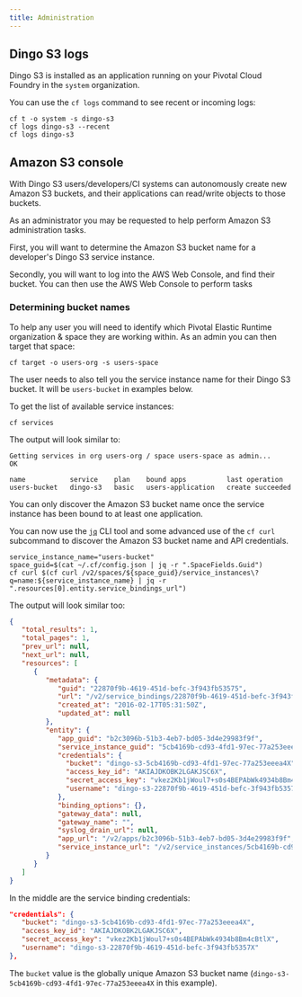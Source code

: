 ```yaml
---
title: Administration
---
```


## <a id="dingo-s3-logs"></a>Dingo S3 logs

Dingo S3 is installed as an application running on your Pivotal Cloud Foundry in the `system` organization.

You can use the `cf logs` command to see recent or incoming logs:

```
cf t -o system -s dingo-s3
cf logs dingo-s3 --recent
cf logs dingo-s3
```

## <a id="amazon-s3-console"></a>Amazon S3 console

With Dingo S3 users/developers/CI systems can autonomously create new Amazon S3 buckets, and their applications can read/write objects to those buckets.

As an administrator you may be requested to help perform Amazon S3 administration tasks.

First, you will want to determine the Amazon S3 bucket name for a developer's Dingo S3 service instance.

Secondly, you will want to log into the AWS Web Console, and find their bucket. You can then use the AWS Web Console to perform tasks

### <a id="determine-bucket-names"></a>Determining bucket names

To help any user you will need to identify which Pivotal Elastic Runtime organization & space they are working within. As an admin you can then target that space:

```
cf target -o users-org -s users-space
```

The user needs to also tell you the service instance name for their Dingo S3 bucket. It will be `users-bucket` in examples below.

To get the list of available service instances:

```
cf services
```

The output will look similar to:

```
Getting services in org users-org / space users-space as admin...
OK

name           service    plan    bound apps          last operation
users-bucket   dingo-s3   basic   users-application   create succeeded
```

You can only discover the Amazon S3 bucket name once the service instance has been bound to at least one application.

You can now use the [`jq`](https://stedolan.github.io/jq/) CLI tool and some advanced use of the `cf curl` subcommand to discover the Amazon S3 bucket name and API credentials.

```
service_instance_name="users-bucket"
space_guid=$(cat ~/.cf/config.json | jq -r ".SpaceFields.Guid")
cf curl $(cf curl /v2/spaces/${space_guid}/service_instances\?q=name:${service_instance_name} | jq -r ".resources[0].entity.service_bindings_url")
```

The output will look similar too:

```json
{
   "total_results": 1,
   "total_pages": 1,
   "prev_url": null,
   "next_url": null,
   "resources": [
      {
         "metadata": {
            "guid": "22870f9b-4619-451d-befc-3f943fb53575",
            "url": "/v2/service_bindings/22870f9b-4619-451d-befc-3f943fb53575",
            "created_at": "2016-02-17T05:31:50Z",
            "updated_at": null
         },
         "entity": {
            "app_guid": "b2c3096b-51b3-4eb7-bd05-3d4e29983f9f",
            "service_instance_guid": "5cb4169b-cd93-4fd1-97ec-77a253eeea49",
            "credentials": {
              "bucket": "dingo-s3-5cb4169b-cd93-4fd1-97ec-77a253eeea4X",
              "access_key_id": "AKIAJDKOBK2LGAKJSC6X",
              "secret_access_key": "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",
              "username": "dingo-s3-22870f9b-4619-451d-befc-3f943fb5357X"
            },
            "binding_options": {},
            "gateway_data": null,
            "gateway_name": "",
            "syslog_drain_url": null,
            "app_url": "/v2/apps/b2c3096b-51b3-4eb7-bd05-3d4e29983f9f",
            "service_instance_url": "/v2/service_instances/5cb4169b-cd93-4fd1-97ec-77a253eeea49"
         }
      }
   ]
}
```

In the middle are the service binding credentials:

```json
"credentials": {
   "bucket": "dingo-s3-5cb4169b-cd93-4fd1-97ec-77a253eeea4X",
   "access_key_id": "AKIAJDKOBK2LGAKJSC6X",
   "secret_access_key": "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",
   "username": "dingo-s3-22870f9b-4619-451d-befc-3f943fb5357X"
},
```

The `bucket` value is the globally unique Amazon S3 bucket name (`dingo-s3-5cb4169b-cd93-4fd1-97ec-77a253eeea4X` in this example).
